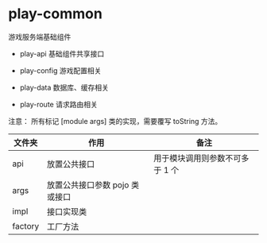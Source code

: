 # play-common

游戏服务端基础组件

* play-api      基础组件共享接口

* play-config   游戏配置相关

* play-data     数据库、缓存相关

* play-route    请求路由相关

注意：
    所有标记 [module args] 类的实现，需要覆写 toString 方法。

|文件夹|作用|备注
|---|---|---
|api|放置公共接口|用于模块调用则参数不可多于 1 个
|args|放置公共接口参数 pojo 类或接口
|impl|接口实现类
|factory|工厂方法
